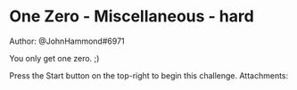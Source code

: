 # One Zero - Miscellaneous - hard


Author: @JohnHammond#6971

You only get one zero. ;)

Press the Start button on the top-right to begin this challenge.
Attachments: 


